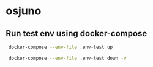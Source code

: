 # osjuno

## Run test env using docker-compose

```bash
 docker-compose --env-file .env-test up
```

```bash
 docker-compose --env-file .env-test down -v
```